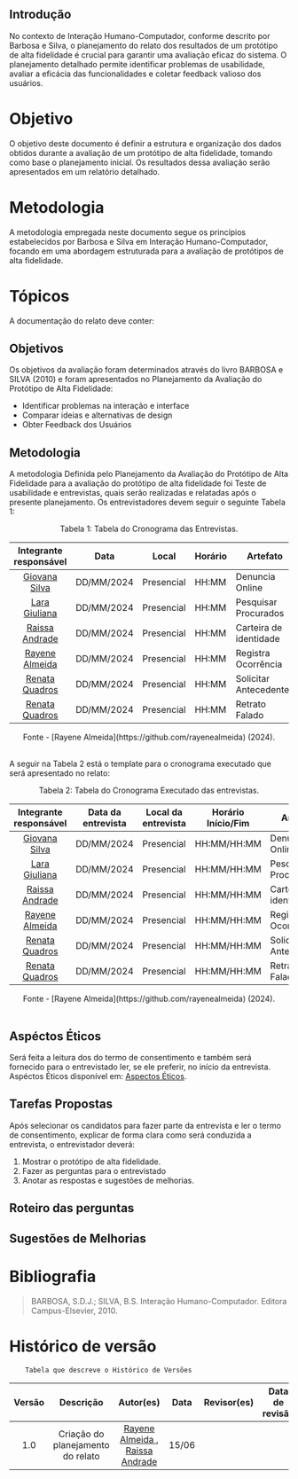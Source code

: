 ## Introdução
No contexto de Interação Humano-Computador, conforme descrito por Barbosa e Silva, o planejamento do relato dos resultados de um protótipo de alta fidelidade é crucial para garantir uma avaliação eficaz do sistema. O planejamento detalhado permite identificar problemas de usabilidade, avaliar a eficácia das funcionalidades e coletar feedback valioso dos usuários. 

# Objetivo
O objetivo deste documento é  definir a estrutura e organização dos dados obtidos durante a avaliação de um protótipo de alta fidelidade, tomando como base o planejamento inicial. Os resultados dessa avaliação serão apresentados em um relatório detalhado.

# Metodologia
A metodologia empregada neste documento segue os princípios estabelecidos por Barbosa e Silva em Interação Humano-Computador, focando em uma abordagem estruturada para a avaliação de protótipos de alta fidelidade. 

# Tópicos
A documentação do relato deve conter:
## Objetivos 
Os objetivos da avaliação foram determinados através do livro BARBOSA e SILVA (2010) e foram apresentados no Planejamento da Avaliação do Protótipo de Alta Fidelidade:

- Identificar problemas na interação e interface
- Comparar ideias e alternativas de design
- Obter Feedback dos Usuários

## Metodologia
A metodologia Definida pelo Planejamento da Avaliação do Protótipo de Alta Fidelidade para a avaliação do protótipo de alta fidelidade foi Teste de usabilidade e entrevistas, quais serão realizadas e relatadas após o presente planejamento. Os entrevistadores devem seguir o seguinte Tabela 1:


<center>Tabela 1: Tabela do Cronograma das Entrevistas. </center> 

| Integrante responsável | Data       | Local | Horário | Artefato | Entrevistado |
|:----------------------:|------------|-------|---------|--------------| ------------------------------ |
| [Giovana Silva](https://github.com/gio221) | DD/MM/2024 | Presencial | HH:MM | Denuncia Online |Kaio|                 
| [Lara Giuliana](https://github.com/gravelylara) | DD/MM/2024 | Presencial | HH:MM | Pesquisar Procurados | Nome do Entrevistado |              
| [Raissa Andrade](https://github.com/RaissaAndradeS) | DD/MM/2024 | Presencial | HH:MM | Carteira de identidade | Nome do Entrevistado |
| [Rayene Almeida](https://github.com/rayenealmeida) | DD/MM/2024 | Presencial | HH:MM | Registra Ocorrência | Nome do Entrevistado |
| [Renata Quadros](https://github.com/Renatinha28) | DD/MM/2024 | Presencial | HH:MM | Solicitar Antecedentes |   Nome do Entrevistado |
| [Renata Quadros](https://github.com/Renatinha28) | DD/MM/2024 | Presencial | HH:MM |  Retrato Falado | Nome do Entrevistado |

<center> Fonte - [Rayene Almeida](https://github.com/rayenealmeida) (2024).</center> <br>

A seguir na Tabela 2 está o template para o cronograma executado que será apresentado no relato:


<center>Tabela 2: Tabela do Cronograma Executado das entrevistas. </center> 

| Integrante responsável | Data da entrevista     | Local da entrevista | Horário Início/Fim | Artefato | Entrevistado |
|:----------------------:|------------|-------|---------|--------------| ------------------------------ |
| [Giovana Silva](https://github.com/gio221) | DD/MM/2024 | Presencial | HH:MM/HH:MM | Denuncia Online |Nome do Entrevistado|                 
| [Lara Giuliana](https://github.com/gravelylara) | DD/MM/2024 | Presencial | HH:MM/HH:MM | Pesquisar Procurados | Nome do Entrevistado |              
| [Raissa Andrade](https://github.com/RaissaAndradeS) | DD/MM/2024 | Presencial | HH:MM/HH:MM | Carteira de identidade | Nome do Entrevistado |
| [Rayene Almeida](https://github.com/rayenealmeida) | DD/MM/2024 | Presencial | HH:MM/HH:MM | Registra Ocorrência | Nome do Entrevistado |
| [Renata Quadros](https://github.com/Renatinha28) | DD/MM/2024 | Presencial | HH:MM/HH:MM | Solicitar Antecedentes |   Nome do Entrevistado |
| [Renata Quadros](https://github.com/Renatinha28) | DD/MM/2024 | Presencial | HH:MM/HH:MM |  Retrato Falado | Nome do Entrevistado |

<center> Fonte - [Rayene Almeida](https://github.com/rayenealmeida) (2024).</center> <br>


## Aspéctos Éticos
Será feita a leitura dos do termo de consentimento e também será fornecido para o entrevistado ler, se ele preferir, no início da entrevista. Aspéctos Éticos disponível em: [Aspectos Éticos](../../../analise_requisitos1/aspectos_éticos.md).

## Tarefas Propostas 
 Após selecionar os candidatos para fazer parte da entrevista e ler o termo de consentimento, explicar de forma clara como será conduzida a entrevista, o entrevistador deverá:

1. Mostrar o protótipo de alta fidelidade.
2. Fazer as perguntas para o entrevistado
3. Anotar as respostas e sugestões de melhorias.


## Roteiro das perguntas

## Sugestões de Melhorias

# Bibliografia
> BARBOSA, S.D.J.; SILVA, B.S. Interação Humano-Computador. Editora Campus-Elsevier, 2010.


# Histórico de versão
        Tabela que descreve o Histórico de Versões
|     Versão       |     Descrição      |      Autor(es)      | Data           |  Revisor(es)          |Data de revisão|
| :----------------------------------------------------------: | :-------------------------------: | :-------------------------------------------------: | :-------------------------------: |  :-------------------------------: | :-------------------------------: |
| 1.0 |  Criação do planejamento do relato | [Rayene Almeida ](https://github.com/rayenealmeida), [Raissa Andrade](https://github.com/RaissaAndradeS)   | 15/06 |   |  |
